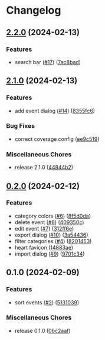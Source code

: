 # Changelog

## [2.2.0](https://github.com/dwmkerr/lifeline/compare/v2.1.0...v2.2.0) (2024-02-13)


### Features

* search bar ([#17](https://github.com/dwmkerr/lifeline/issues/17)) ([7ac8bad](https://github.com/dwmkerr/lifeline/commit/7ac8bad1e370ca52ab8a970c66be38da0cb76aee))

## [2.1.0](https://github.com/dwmkerr/lifeline/compare/v0.2.0...v2.1.0) (2024-02-13)


### Features

* add event dialog ([#14](https://github.com/dwmkerr/lifeline/issues/14)) ([8355fc6](https://github.com/dwmkerr/lifeline/commit/8355fc6a3f98078a56ecfe3482cb4ab404564824))


### Bug Fixes

* correct coverage config ([ee9c519](https://github.com/dwmkerr/lifeline/commit/ee9c51926e3ae329a71a39a101e85174d263009b))


### Miscellaneous Chores

* release 2.1.0 ([44844b2](https://github.com/dwmkerr/lifeline/commit/44844b206b1421ab4c37e45df20fa101e79ad881))

## [0.2.0](https://github.com/dwmkerr/lifeline/compare/v0.1.0...v0.2.0) (2024-02-12)


### Features

* category colors ([#6](https://github.com/dwmkerr/lifeline/issues/6)) ([8f5d0da](https://github.com/dwmkerr/lifeline/commit/8f5d0da42515b2a4715940870e43044db8b4f11b))
* delete event ([#8](https://github.com/dwmkerr/lifeline/issues/8)) ([409350c](https://github.com/dwmkerr/lifeline/commit/409350c66062227eed612a7ca04d7ee1dd6a0363))
* edit event ([#7](https://github.com/dwmkerr/lifeline/issues/7)) ([312ff6e](https://github.com/dwmkerr/lifeline/commit/312ff6e0500fd7bd4416e5cafb92a9dfa029c619))
* export dialog ([#10](https://github.com/dwmkerr/lifeline/issues/10)) ([3a54436](https://github.com/dwmkerr/lifeline/commit/3a54436f58df55b23b140c053f906a8c47c74afb))
* filter categories ([#4](https://github.com/dwmkerr/lifeline/issues/4)) ([8201453](https://github.com/dwmkerr/lifeline/commit/82014539e63ebe3180040aaf02f8e30341edc9ac))
* heart favicon ([14883ae](https://github.com/dwmkerr/lifeline/commit/14883ae97016a3b4b321fd87c2ab21e001ab5b75))
* import dialog ([#9](https://github.com/dwmkerr/lifeline/issues/9)) ([9701c34](https://github.com/dwmkerr/lifeline/commit/9701c3493013cb3411e443e4a36c81f02b06919d))

## 0.1.0 (2024-02-09)


### Features

* sort events ([#2](https://github.com/dwmkerr/lifeline/issues/2)) ([5131039](https://github.com/dwmkerr/lifeline/commit/5131039efb20ea5d1ac46ea4b3a7b4ad550ee3e9))


### Miscellaneous Chores

* release 0.1.0 ([0bc2aaf](https://github.com/dwmkerr/lifeline/commit/0bc2aaf126602e2efec0f257f38d22ae96f8e9e2))

